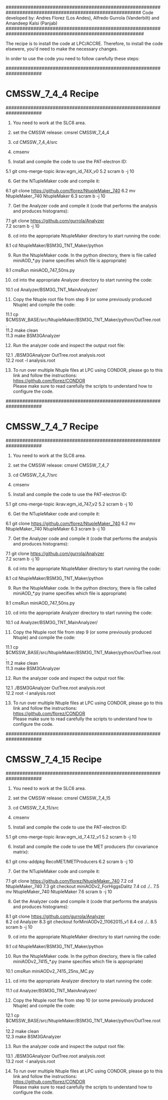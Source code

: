 #########################################################################################################
Code developed by: Andres Florez (Los Andes), Alfredo Gurrola (Vanderbilt) and Amandeep Kalsi (Panjab)
##########################################################################################################

The recipe is to install the code at LPC/ACCRE. 
Therefore, to install the code elsewere, you'd need 
to make the necessary changes.

In order to use the code you need to follow carefully these steps:

#####################################################################
#                         CMSSW_7_4_4 Recipe                        #
#####################################################################

1. You need to work at the SLC6 area.

2. set the CMSSW release: cmsrel CMSSW_7_4_4

3. cd CMSSW_7_4_4/src

4. cmsenv

5. Install and compile the code to use the PAT-electron ID:

  5.1 git cms-merge-topic ikrav:egm_id_74X_v0 
  5.2 scram b -j 10

6. Get the NTupleMaker code and compile it:
  
  6.1 git clone https://github.com/florez/NtupleMaker_740
  6.2 mv NtupleMaker_740 NtupleMaker
  6.3 scram b -j 10

7. Get the Analyzer code and compile it (code that performs the analysis and produces histograms):

  7.1 git clone https://github.com/gurrola/Analyzer <br>
  7.2 scram b -j 10

8. cd into the appropriate NtupleMaker directory to start running the code:

  8.1 cd NtupleMaker/BSM3G_TNT_Maker/python
  
9. Run the NtupleMaker code. In the python directory, there is file called miniAOD_*.py 
   (name specifies which file is appropriate)

  9.1 cmsRun miniAOD_747_50ns.py <br>
  
10. cd into the appropriate Analyzer directory to start running the code:

  10.1 cd Analyzer/BSM3G_TNT_MainAnalyzer/

11. Copy the Ntuple root file from step 9 (or some previously produced Ntuple) and compile the code:

  11.1 cp $CMSSW_BASE/src/NtupleMaker/BSM3G_TNT_Maker/python/OutTree.root . <br>
  11.2 make clean <br>
  11.3 make BSM3GAnalyzer
  
12. Run the analyzer code and inspect the output root file:

  12.1 ./BSM3GAnalyzer OutTree.root analysis.root <br>
  12.2 root -l analysis.root
  
13. To run over multiple Ntuple files at LPC using CONDOR, please go to this link and follow the instructions: <br>
    https://github.com/florez/CONDOR <br>
    Please make sure to read carefully the scripts to understand how to configure the code. <br>


#####################################################################
#                         CMSSW_7_4_7 Recipe                        #
#####################################################################

1. You need to work at the SLC6 area.

2. set the CMSSW release: cmsrel CMSSW_7_4_7

3. cd CMSSW_7_4_7/src

4. cmsenv

5. Install and compile the code to use the PAT-electron ID:

  5.1 git cms-merge-topic ikrav:egm_id_747_v2
  5.2 scram b -j 10

6. Get the NTupleMaker code and compile it:

  6.1 git clone https://github.com/florez/NtupleMaker_740
  6.2 mv NtupleMaker_740 NtupleMaker
  6.3 scram b -j 10

7. Get the Analyzer code and compile it (code that performs the analysis and produces histograms):

  7.1 git clone https://github.com/gurrola/Analyzer <br>
  7.2 scram b -j 10

8. cd into the appropriate NtupleMaker directory to start running the code:

  8.1 cd NtupleMaker/BSM3G_TNT_Maker/python
  
9. Run the NtupleMaker code. In the python directory, there is file called miniAOD_*.py 
   (name specifies which file is appropriate)

  9.1 cmsRun miniAOD_747_50ns.py <br>
  
10. cd into the appropriate Analyzer directory to start running the code:

  10.1 cd Analyzer/BSM3G_TNT_MainAnalyzer/

11. Copy the Ntuple root file from step 9 (or some previously produced Ntuple) and compile the code:

  11.1 cp $CMSSW_BASE/src/NtupleMaker/BSM3G_TNT_Maker/python/OutTree.root . <br>
  11.2 make clean <br>
  11.3 make BSM3GAnalyzer
  
12. Run the analyzer code and inspect the output root file:

  12.1 ./BSM3GAnalyzer OutTree.root analysis.root <br>
  12.2 root -l analysis.root
  
13. To run over multiple Ntuple files at LPC using CONDOR, please go to this link and follow the instructions: <br>
    https://github.com/florez/CONDOR <br>
    Please make sure to read carefully the scripts to understand how to configure the code. <br>


#####################################################################
#                         CMSSW_7_4_15 Recipe                        #
#####################################################################

1. You need to work at the SLC6 area.

2. set the CMSSW release: cmsrel CMSSW_7_4_15

3. cd CMSSW_7_4_15/src

4. cmsenv

5. Install and compile the code to use the PAT-electron ID:

  5.1 git cms-merge-topic ikrav:egm_id_7.4.12_v1
  5.2 scram b -j 10
  
6. Install and compile the code to use the MET producers (for covariance matrix):

  6.1 git cms-addpkg RecoMET/METProducers
  6.2 scram b -j 10

7. Get the NTupleMaker code and compile it:

  7.1 git clone https://github.com/florez/NtupleMaker_740
  7.2 cd NtupleMaker_740
  7.3 git checkout miniAODv2_ForHiggsDalitz
  7.4 cd ./..
  7.5 mv NtupleMaker_740 NtupleMaker
  7.6 scram b -j 10

8. Get the Analyzer code and compile it (code that performs the analysis and produces histograms):

  8.1 git clone https://github.com/gurrola/Analyzer <br>
  8.2 cd Analyzer
  8.3 git checkout forMiniAODv2_11062015_v1
  8.4 cd ./..
  8.5 scram b -j 10

9. cd into the appropriate NtupleMaker directory to start running the code:

  9.1 cd NtupleMaker/BSM3G_TNT_Maker/python
  
10. Run the NtupleMaker code. In the python directory, there is file called miniAODv2_7415_*.py 
   (name specifies which file is appropriate)

  10.1 cmsRun miniAODv2_7415_25ns_MC.py <br>
  
11. cd into the appropriate Analyzer directory to start running the code:

  11.1 cd Analyzer/BSM3G_TNT_MainAnalyzer/

12. Copy the Ntuple root file from step 10 (or some previously produced Ntuple) and compile the code:

  12.1 cp $CMSSW_BASE/src/NtupleMaker/BSM3G_TNT_Maker/python/OutTree.root . <br>
  12.2 make clean <br>
  12.3 make BSM3GAnalyzer
  
13. Run the analyzer code and inspect the output root file:

  13.1 ./BSM3GAnalyzer OutTree.root analysis.root <br>
  13.2 root -l analysis.root
  
14. To run over multiple Ntuple files at LPC using CONDOR, please go to this link and follow the instructions: <br>
    https://github.com/florez/CONDOR <br>
    Please make sure to read carefully the scripts to understand how to configure the code. <br>

